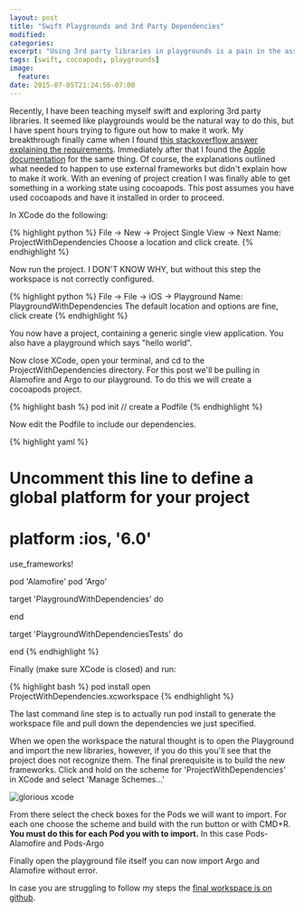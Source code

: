 ```yaml
---
layout: post
title: "Swift Playgrounds and 3rd Party Dependencies"
modified:
categories:
excerpt: "Using 3rd party libraries in playgrounds is a pain in the ass."
tags: [swift, cocoapods, playgrounds]
image:
  feature:
date: 2015-07-05T21:24:56-07:00
---
```


Recently, I have been teaching myself swift and exploring 3rd party libraries. It seemed like playgrounds would be the natural way to do this, but I have spent hours trying to figure out how to make it work. My breakthrough finally came when I found [this stackoverflow answer explaining the requirements](http://stackoverflow.com/questions/24046160/how-to-i-import-3rd-party-frameworks-into-xcode-playground). Immediately after that I found the [Apple documentation](https://developer.apple.com/library/ios/recipes/Playground_Help/Chapters/ImportingaFrameworkIntoaPlayground.html) for the same thing. Of course, the explanations outlined what needed to happen to use external frameworks but didn't explain how to make it work. With an evening of project creation I was finally able to get something in a working state using cocoapods. This post assumes you have used cocoapods and have it installed in order to proceed.

In XCode do the following:

{% highlight python %}
File -> New -> Project
Single View -> Next
Name: ProjectWithDependencies
Choose a location and click create.
{% endhighlight %}

Now run the project. I DON'T KNOW WHY, but without this step the workspace is not correctly configured.

{% highlight python %}
File -> File -> iOS -> Playground
Name: PlaygroundWithDependencies
The default location and options are fine, click create
{% endhighlight %}

You now have a project, containing a generic single view application. You also have a playground which says "hello world".

Now close XCode, open your terminal, and cd to the ProjectWithDependencies directory. For this post we'll be pulling in Alamofire and Argo to our playground. To do this we will create a cocoapods project.

{% highlight bash %}
pod init // create a Podfile
{% endhighlight %}

Now edit the Podfile to include our dependencies.

{% highlight yaml %}
# Uncomment this line to define a global platform for your project
# platform :ios, '6.0'

use_frameworks!

pod 'Alamofire'
pod 'Argo'

target 'PlaygroundWithDependencies' do

end

target 'PlaygroundWithDependenciesTests' do

end
{% endhighlight %}

Finally (make sure XCode is closed) and run:

{% highlight bash %}
pod install
open ProjectWithDependencies.xcworkspace
{% endhighlight %}

The last command line step is to actually run pod install to generate the workspace file and pull down the dependencies we just specified.

When we open the workspace the natural thought is to open the Playground and import the new libraries, however, if you do this you'll see that the project does not recognize them. The final prerequisite is to build the new frameworks. Click and hold on the scheme for 'ProjectWithDependencies' in XCode and select 'Manage Schemes...'

![glorious xcode](http://unsure.org/images/2015-07-05-swift-playgrounds-and-dependencies/image1.png)

From there select the check boxes for the Pods we will want to import. For each one choose the scheme and build with the run button or with CMD+R. **You must do this for each Pod you with to import.** In this case Pods-Alamofire and Pods-Argo

Finally open the playground file itself you can now import Argo and Alamofire without error.

In case you are struggling to follow my steps the [final workspace is on github](https://github.com/savagegus/PlaygroundWithDependencies).

